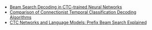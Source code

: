 - [Beam Search Decoding in CTC-trained Neural Networks](https://towardsdatascience.com/beam-search-decoding-in-ctc-trained-neural-networks-5a889a3d85a7)
- [Comparison of Connectionist Temporal Classification Decoding Algorithms](https://github.com/githubharald/CTCDecoder/blob/master/doc/comparison.pdf)
- [CTC Networks and Language Models: Prefix Beam Search Explained](https://medium.com/corti-ai/ctc-networks-and-language-models-prefix-beam-search-explained-c11d1ee23306)
